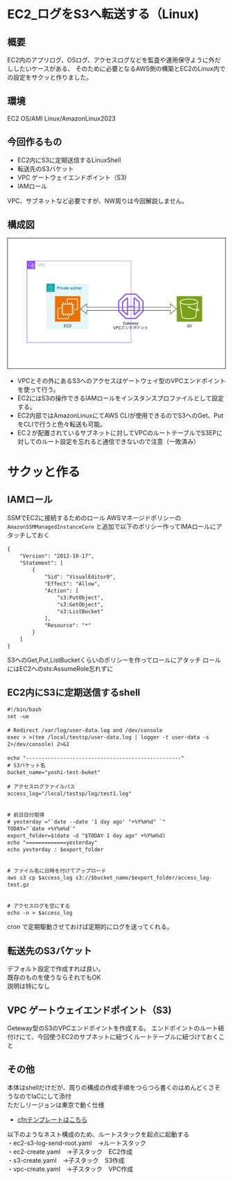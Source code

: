 # EC2_ログをS3へ転送する（Linux)

## 概要
EC2内のアプリログ、OSログ、アクセスログなどを監査や運用保守ように外だししたいケースがある、
そのために必要となるAWS側の構築とEC2のLinux内での設定をサクッと作りました。

## 環境
EC2 OS/AMI
Linux/AmazonLinux2023

## 今回作るもの
- EC2内にS3に定期送信するLinuxShell
- 転送先のS3バケット
- VPC ゲートウェイエンドポイント（S3)
- IAMロール

VPC、サブネットなど必要ですが、NW周りは今回解説しません。

## 構成図
![構成図](mini-devlop/img/ec2-s3-sendlog.drawio.png)

- VPCとその外にあるS3へのアクセスはゲートウェイ型のVPCエンドポイントを使って行う。
- EC2にはS3の操作できるIAMロールをインスタンスプロファイルとして設定する。
- EC2内部ではAmazonLinuxにてAWS CLIが使用できるのでS3へのGet、PutをCLIで行うと色々転送も可能。
- EC２が配置されているサブネットに対してVPCのルートテーブルでS3EPに対してのルート設定を忘れると通信できないので注意（一敗済み）


# サクッと作る
## IAMロール
SSMでEC2に接続するためのロール
AWSマネージドポリシーの```AmazonSSMManagedInstanceCore``` と追加で以下のポリシー作ってIMAロールにアタッチしておく
```
{
    "Version": "2012-10-17",
    "Statement": [
        {
            "Sid": "VisualEditor0",
            "Effect": "Allow",
            "Action": [
                "s3:PutObject",
                "s3:GetObject",
                "s3:ListBucket"
            ],
            "Resource": "*"
        }
    ]
}
```
S3へのGet,Put,ListBucketくらいのポリシーを作ってロールにアタッチ
ロールにはEC2へのsts:AssumeRole忘れずに

## EC2内にS3に定期送信するshell
```
#!/bin/bash
set -ue

# Redirect /var/log/user-data.log and /dev/console
exec > >(tee /local/testsp/user-data.log | logger -t user-data -s 2>/dev/console) 2>&1

echo "--------------------------------------------------"
# S3バケット名
bucket_name="yoshi-test-buket"

# アクセスログファイルパス
access_log="/local/testsp/log/test1.log"


# 前日日付取得
# yesterday ="`date --date '1 day ago' "+%Y%m%d" `"
TODAY="`date +%Y%m%d`"
export_folder=$(date -d "$TODAY 1 day ago" +%Y%m%d)
echo "=============yesterday"
echo yesterday : $export_folder


# ファイル名に日時を付けてアップロード
aws s3 cp $access_log s3://$bucket_name/$export_folder/access_log-test.gz


# アクセスログを空にする
echo -n > $access_log
```

cron で定期駆動させておけば定期的にログを送ってくれる。


## 転送先のS3バケット
デフォルト設定で作成すれば良い。  
既存のものを使うならそれでもOK  
説明は特になし  

## VPC ゲートウェイエンドポイント（S3)
Geteway型のS3のVPCエンドポイントを作成する。
エンドポイントのルート紐付けにて、今回使うEC2のサブネットに紐づくルートテーブルに紐づけておくこと

## その他
本体はshellだけだが、周りの構成の作成手順をつらつら書くのはめんどくさそうなのでIaCにして添付  
ただしリージョンは東京で動く仕様  
- [cfnテンプレートはこちら](/Users/yoshimoto/yomo-maki-work/article/ARTICLE-2025-first-half/mini-devlop/cfn)  

以下のようなネスト構成のため、ルートスタックを起点に起動する  
・ec2-s3-log-send-root.yaml　→ルートスタック  
    ・ec2-create.yaml　→子スタック　EC2作成  
    ・s3-create.yaml　→子スタック　S3作成  
    ・vpc-create.yaml　→子スタック　VPC作成  


